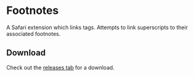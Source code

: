 # Footnotes

A Safari extension which links <sup></sup> tags. Attempts to link superscripts to their associated footnotes.

## Download

Check out the [releases tab](https://github.com/WFT/SafariFootnotesLinker/releases) for a download.
